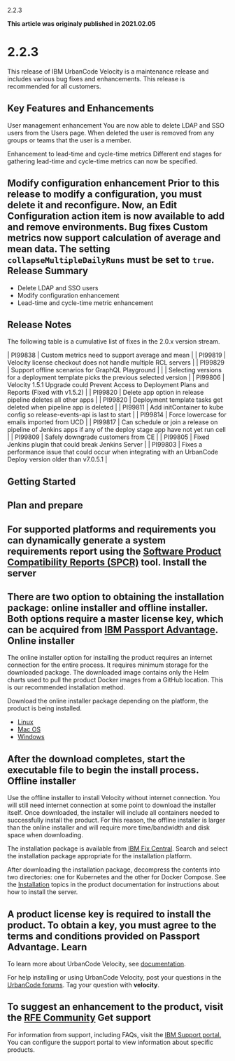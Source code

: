 





2.2.3

**This article was originaly published in 2021.02.05**


2.2.3
=====




This release of IBM UrbanCode Velocity is a maintenance release and includes various bug fixes and enhancements. This release is recommended for all customers.

Key Features and Enhancements
-----------------------------



User management enhancement
You are now able to delete LDAP and SSO users from the Users page. When deleted the user is removed from any groups or teams that the user is a member. 

Enhancement to lead-time and cycle-time metrics
Different end stages for gathering lead-time and cycle-time metrics can now be specified.

Modify configuration enhancement
Prior to this release to modify a configuration, you must delete it and reconfigure. Now, an **Edit Configuration** action item is now available to add and remove environments.
Bug fixes
Custom metrics now support calculation of average and mean data. The setting `collapseMultipleDailyRuns` must be set to `true`.
Release Summary
---------------

  
* Delete LDAP and SSO users
* Modify configuration enhancement
* Lead-time and cycle-time metric enhancement

Release Notes
-------------

  
The following table is a cumulative list of fixes in the 2.0.x version stream.



| PI99838 | Custom metrics need to support average and mean |
| PI99819 | Velocity license checkout does not handle multiple RCL servers |
| PI99829 | Support offline scenarios for GraphQL Playground |
|  | Selecting versions for a deployment template picks the previous selected version
 |
| PI99806 | Velocity 1.5.1 Upgrade could Prevent Access to Deployment Plans and Reports (Fixed with v1.5.2) |
| PI99820 | Delete app option in release pipeline deletes all other apps |
| PI99820 | Deployment template tasks get deleted when pipeline app is deleted |
| PI99811 | Add initContainer to kube config so release-events-api is last to start |
| PI99814 | Force lowercase for emails imported from UCD |
| PI99817 | Can schedule or join a release on pipeline of Jenkins apps if any of the deploy stage app have not yet run cell  |
| PI99809 | Safely downgrade customers from CE |
| PI99805 | Fixed Jenkins plugin that could break Jenkins Server |
| PI99803 | Fixes a performance issue that could occur when integrating with an UrbanCode Deploy version older than v7.0.5.1 |


Getting Started
---------------

  
Plan and prepare
----------------


For supported platforms and requirements you can dynamically
generate a system requirements report using the [Software Product Compatibility Reports (SPCR)](https://www.ibm.com/software/reports/compatibility/clarity/index.html) tool.
Install the server
------------------


There are two option to obtaining the installation package: online installer and offline installer. Both options require a master license key, which can be acquired from [IBM Passport Advantage](https://www.ibm.com/software/passportadvantage/).
Online installer
----------------


The online installer option for installing the product requires an internet connection for the entire process. It requires minimum storage for the downloaded package. The downloaded image contains only the Helm charts used to pull the product Docker images from a GitHub location. This is our recommended installation method.

Download the online installer package depending on the platform, the product is being installed.
* [Linux](https://www.urbancode.com/uc-downloads/Velocity/latest/velocity-ibm-install-latest-linux)
* [Mac OS](https://www.urbancode.com/uc-downloads/Velocity/latest/velocity-ibm-install-latest-macos)
* [Windows](https://www.urbancode.com/uc-downloads/Velocity/latest/velocity-ibm-install-latest-win.exe)


After the download completes, start the executable file to begin the install process.
Offline installer
-----------------


Use the offline installer to install Velocity without internet connection. You will still need internet connection at some point to download the installer itself. Once downloaded, the installer will include all containers needed to successfully install the product. For this reason, the offline installer is larger than the online installer and will require more time/bandwidth and disk space when downloading.

The installation package is available from [IBM Fix Central](https://www-945.ibm.com/support/fixcentral/swg/selectFixes?parent=ibm%7ERational&product=ibm/Rational/IBM+UrbanCode+Velocity&release=All&platform=All&function=all). Search and select the installation package appropriate for the installation platform.

After downloading the installation package, decompress the contents into two directories: one for Kubernetes and the other for Docker Compose. See the [Installation](https://www.ibm.com/support/knowledgecenter/SSCKX6_2.1.x/com.ibm.uvelocity.doc/topics/c_install_se_roadmap.html) topics in the product documentation for instructions about how to install the server.

A product license key is required to install the product. To obtain a key, you must agree to the terms and conditions provided on Passport Advantage.
Learn
-----


To learn more about UrbanCode Velocity, see [documentation](https://www.ibm.com/support/knowledgecenter/SSCKX6).

For help installing or using UrbanCode Velocity, post your questions in the [UrbanCode forums](https://community.ibm.com/community/user/middleware/communities/community-home?CommunityKey=9adfe6b6-2e23-4895-8b27-38b93b5e152c). Tag your question with **velocity**.

To suggest an enhancement to the product, visit the [RFE Community](https://www.ibm.com/developerworks/rfe/)
Get support
-----------


For information from support, including FAQs, visit the [IBM Support portal.](https://www.ibm.com/support/home) You can configure the support portal to view information about specific products.




